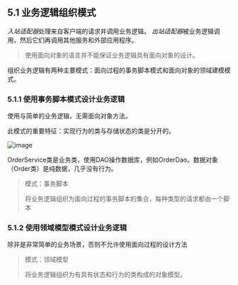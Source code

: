 ## 5.1 业务逻辑组织模式
*入站适配器*处理来自客户端的请求并调用业务逻辑。
*出站适配器*被业务逻辑调用，然后它们再调用其他服务和外部应用程序。

> 使用面向对象的语言并不能保证业务逻辑具有面向对象的设计。

组织业务逻辑有两种主要模式：面向过程的事务脚本模式和面向对象的领域建模模式。

### 5.1.1 使用事务脚本模式设计业务逻辑
使用与简单的业务逻辑，无需面向对象方法。

此模式的重要特征：实现行为的类与存储状态的类是分开的。

![image](https://github.com/lemonshen00/reading-record/assets/13763576/f2d440a9-ac98-42c1-b045-ffe7ab0d6e60)

OrderService类是业务类，使用DAO操作数据库，例如OrderDao。数据对象（Order类）是纯数据，几乎没有行为。

> 模式：事务脚本
>
> 将业务逻辑组织为面向过程的事务脚本的集合，每种类型的请求都由一个脚本

### 5.1.2 使用领域模型模式设计业务逻辑
除非是非常简单的业务场景，否则不允许使用面向过程的设计方法

> 模式：领域模型
>
> 将业务逻辑组织为有具有状态和行为的类构成的对象模型。
